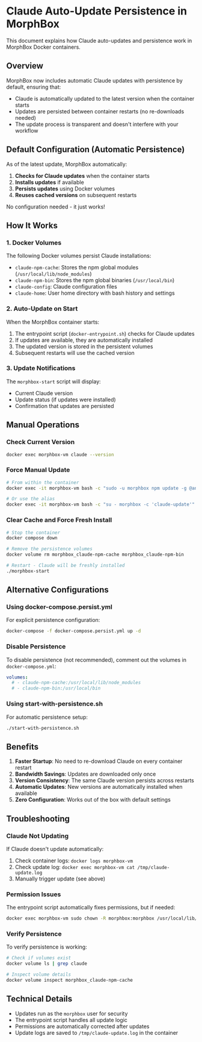 # Claude Auto-Update Persistence in MorphBox

This document explains how Claude auto-updates and persistence work in MorphBox Docker containers.

## Overview

MorphBox now includes automatic Claude updates with persistence by default, ensuring that:
- Claude is automatically updated to the latest version when the container starts
- Updates are persisted between container restarts (no re-downloads needed)
- The update process is transparent and doesn't interfere with your workflow

## Default Configuration (Automatic Persistence)

As of the latest update, MorphBox automatically:
1. **Checks for Claude updates** when the container starts
2. **Installs updates** if available
3. **Persists updates** using Docker volumes
4. **Reuses cached versions** on subsequent restarts

No configuration needed - it just works!

## How It Works

### 1. Docker Volumes
The following Docker volumes persist Claude installations:
- `claude-npm-cache`: Stores the npm global modules (`/usr/local/lib/node_modules`)
- `claude-npm-bin`: Stores the npm global binaries (`/usr/local/bin`)
- `claude-config`: Claude configuration files
- `claude-home`: User home directory with bash history and settings

### 2. Auto-Update on Start
When the MorphBox container starts:
1. The entrypoint script (`docker-entrypoint.sh`) checks for Claude updates
2. If updates are available, they are automatically installed
3. The updated version is stored in the persistent volumes
4. Subsequent restarts will use the cached version

### 3. Update Notifications
The `morphbox-start` script will display:
- Current Claude version
- Update status (if updates were installed)
- Confirmation that updates are persisted

## Manual Operations

### Check Current Version
```bash
docker exec morphbox-vm claude --version
```

### Force Manual Update
```bash
# From within the container
docker exec -it morphbox-vm bash -c "sudo -u morphbox npm update -g @anthropic-ai/claude-code"

# Or use the alias
docker exec -it morphbox-vm bash -c "su - morphbox -c 'claude-update'"
```

### Clear Cache and Force Fresh Install
```bash
# Stop the container
docker compose down

# Remove the persistence volumes
docker volume rm morphbox_claude-npm-cache morphbox_claude-npm-bin

# Restart - Claude will be freshly installed
./morphbox-start
```

## Alternative Configurations

### Using docker-compose.persist.yml
For explicit persistence configuration:
```bash
docker-compose -f docker-compose.persist.yml up -d
```

### Disable Persistence
To disable persistence (not recommended), comment out the volumes in `docker-compose.yml`:
```yaml
volumes:
  # - claude-npm-cache:/usr/local/lib/node_modules
  # - claude-npm-bin:/usr/local/bin
```

### Using start-with-persistence.sh
For automatic persistence setup:
```bash
./start-with-persistence.sh
```

## Benefits

1. **Faster Startup**: No need to re-download Claude on every container restart
2. **Bandwidth Savings**: Updates are downloaded only once
3. **Version Consistency**: The same Claude version persists across restarts
4. **Automatic Updates**: New versions are automatically installed when available
5. **Zero Configuration**: Works out of the box with default settings

## Troubleshooting

### Claude Not Updating
If Claude doesn't update automatically:
1. Check container logs: `docker logs morphbox-vm`
2. Check update log: `docker exec morphbox-vm cat /tmp/claude-update.log`
3. Manually trigger update (see above)

### Permission Issues
The entrypoint script automatically fixes permissions, but if needed:
```bash
docker exec morphbox-vm sudo chown -R morphbox:morphbox /usr/local/lib/node_modules /usr/local/bin
```

### Verify Persistence
To verify persistence is working:
```bash
# Check if volumes exist
docker volume ls | grep claude

# Inspect volume details
docker volume inspect morphbox_claude-npm-cache
```

## Technical Details

- Updates run as the `morphbox` user for security
- The entrypoint script handles all update logic
- Permissions are automatically corrected after updates
- Update logs are saved to `/tmp/claude-update.log` in the container